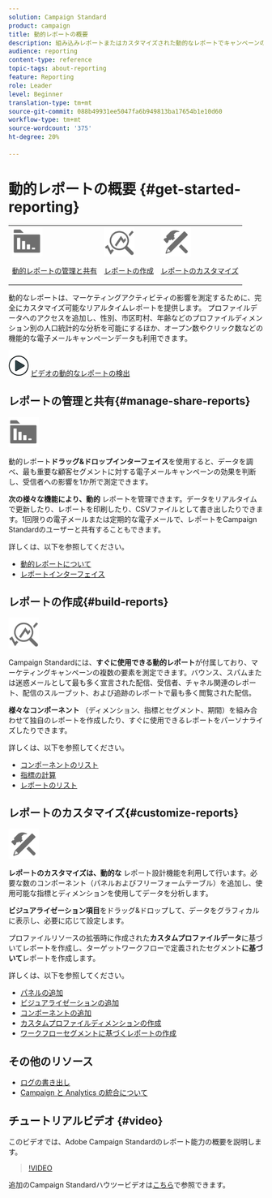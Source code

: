 ```yaml
---
solution: Campaign Standard
product: campaign
title: 動的レポートの概要
description: 組み込みレポートまたはカスタマイズされた動的なレポートでキャンペーンの成功を分析します。
audience: reporting
content-type: reference
topic-tags: about-reporting
feature: Reporting
role: Leader
level: Beginner
translation-type: tm+mt
source-git-commit: 088b49931ee5047fa6b949813ba17654b1e10d60
workflow-type: tm+mt
source-wordcount: '375'
ht-degree: 20%

---
```



# 動的レポートの概要 {#get-started-reporting}

<table>
<tr>
<td><img src="assets/do-not-localize/icon_manage.svg" width="60px"><p><a href="#manage-share-reports">動的レポートの管理と共有</a></p></td>
<td><img src="assets/do-not-localize/icon_build.svg" width="60px"><p><a href="#build-reports">レポートの作成</a></p></td>
<td><img src="assets/do-not-localize/icon_customize.svg" width="60px"><p><a href="#customize-reports">レポートのカスタマイズ</a></p></td></tr>
</table>

動的なレポートは、マーケティングアクティビティの影響を測定するために、完全にカスタマイズ可能なリアルタイムレポートを提供します。 プロファイルデータへのアクセスを追加し、性別、市区町村、年齢などのプロファイルディメンション別の人口統計的な分析を可能にするほか、オープン数やクリック数などの機能的な電子メールキャンペーンデータも利用できます。

![](assets/do-not-localize/how-to-video.png) [ビデオの動的なレポートの検出](#video)

## レポートの管理と共有{#manage-share-reports}

<img src="assets/do-not-localize/icon_manage.svg" width="60px">

動的レポート&#x200B;**ドラッグ&amp;ドロップインターフェイス**&#x200B;を使用すると、データを調べ、最も重要な顧客セグメントに対する電子メールキャンペーンの効果を判断し、受信者への影響を1か所で測定できます。

**次の様々な機能により、動的** レポートを管理できます。データをリアルタイムで更新したり、レポートを印刷したり、CSVファイルとして書き出したりできます。1回限りの電子メールまたは定期的な電子メールで、レポートをCampaign Standardのユーザーと共有することもできます。

詳しくは、以下を参照してください。

* [動的レポートについて](../../reporting/using/about-dynamic-reports.md)
* [レポートインターフェイス](../../reporting/using/reporting-interface.md)

## レポートの作成{#build-reports}

<img src="assets/do-not-localize/icon_build.svg" width="60px">

Campaign Standardには、**すぐに使用できる動的レポート**&#x200B;が付属しており、マーケティングキャンペーンの複数の要素を測定できます。バウンス、スパムまたは迷惑メールとして最も多く宣言された配信、受信者、チャネル関連のレポート、配信のスループット、および追跡のレポートで最も多く閲覧された配信。

**様々なコンポーネント** （ディメンション、指標とセグメント、期間）を組み合わせて独自のレポートを作成したり、すぐに使用できるレポートをパーソナライズしたりできます。

詳しくは、以下を参照してください。

* [コンポーネントのリスト](../../reporting/using/list-of-components-.md)
* [指標の計算](../../reporting/using/indicator-calculation.md)
* [レポートのリスト](../../reporting/using/defining-the-report-period.md)

## レポートのカスタマイズ{#customize-reports}

<img src="assets/do-not-localize/icon_customize.svg" width="60px">

**レポートのカスタマイズは、動的な** レポート設計機能を利用して行います。必要な数のコンポーネント（パネルおよびフリーフォームテーブル）を追加し、使用可能な指標とディメンションを使用してデータを分析します。

**ビジュアライゼーション項目**&#x200B;をドラッグ&amp;ドロップして、データをグラフィカルに表示し、必要に応じて設定します。

プロファイルリソースの拡張時に作成された&#x200B;**カスタムプロファイルデータ**&#x200B;に基づいてレポートを作成し、ターゲットワークフローで定義されたセグメント&#x200B;**に基づいて**&#x200B;レポートを作成します。

詳しくは、以下を参照してください。

* [パネルの追加](../../reporting/using/adding-panels.md)
* [ビジュアライゼーションの追加](../../reporting/using/adding-visualizations.md)
* [コンポーネントの追加](../../reporting/using/adding-components.md)
* [カスタムプロファイルディメンションの作成](../../reporting/using/creating-a-custom-profile-dimension.md)
* [ワークフローセグメントに基づくレポートの作成](../../reporting/using/creating-a-report-workflow-segment.md)

## その他のリソース

* [ログの書き出し](../../automating/using/exporting-logs.md)
* [Campaign と Analytics の統合について](../../integrating/using/about-campaign-analytics-integration.md)

## チュートリアルビデオ {#video}

このビデオでは、Adobe Campaign Standardのレポート能力の概要を説明します。

>[!VIDEO](https://video.tv.adobe.com/v/23021?quality=12&captions=eng)

追加のCampaign Standardハウツービデオは[こちら](https://experienceleague.adobe.com/docs/campaign-standard-learn/tutorials/overview.html?lang=ja)で参照できます。
